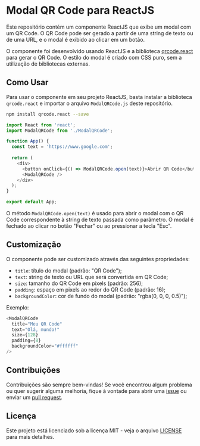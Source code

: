 # Modal QR Code para ReactJS

Este repositório contém um componente ReactJS que exibe um modal com um QR Code. O QR Code pode ser gerado a partir de uma string de texto ou de uma URL, e o modal é exibido ao clicar em um botão.

O componente foi desenvolvido usando ReactJS e a biblioteca [qrcode.react](https://www.npmjs.com/package/qrcode.react) para gerar o QR Code. O estilo do modal é criado com CSS puro, sem a utilização de bibliotecas externas.

## Como Usar

Para usar o componente em seu projeto ReactJS, basta instalar a biblioteca `qrcode.react` e importar o arquivo `ModalQRCode.js` deste repositório.

```bash
npm install qrcode.react --save
```

```javascript
import React from 'react';
import ModalQRCode from './ModalQRCode';

function App() {
  const text = 'https://www.google.com';
  
  return (
    <div>
      <button onClick={() => ModalQRCode.open(text)}>Abrir QR Code</button>
      <ModalQRCode />
    </div>
  );
}

export default App;
```

O método `ModalQRCode.open(text)` é usado para abrir o modal com o QR Code correspondente à string de texto passada como parâmetro. O modal é fechado ao clicar no botão "Fechar" ou ao pressionar a tecla "Esc".

## Customização

O componente pode ser customizado através das seguintes propriedades:

- `title`: título do modal (padrão: "QR Code");
- `text`: string de texto ou URL que será convertida em QR Code;
- `size`: tamanho do QR Code em pixels (padrão: 256);
- `padding`: espaço em pixels ao redor do QR Code (padrão: 16);
- `backgroundColor`: cor de fundo do modal (padrão: "rgba(0, 0, 0, 0.5)");

Exemplo:

```javascript
<ModalQRCode
  title="Meu QR Code"
  text="Olá, mundo!"
  size={128}
  padding={8}
  backgroundColor="#ffffff"
/>
```

## Contribuições

Contribuições são sempre bem-vindas! Se você encontrou algum problema ou quer sugerir alguma melhoria, fique à vontade para abrir uma [issue](https://github.com/claudiopjfilho/Modal-QRCODE-ReactJS/issues) ou enviar um [pull request](https://github.com/claudiopjfilho/Modal-QRCODE-ReactJS/pulls).

## Licença

Este projeto está licenciado sob a licença MIT - veja o arquivo [LICENSE](https://github.com/claudiopjfilho/Modal-QRCODE-ReactJS/blob/main/LICENSE) para mais detalhes.
